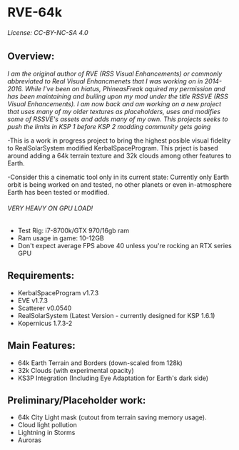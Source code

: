   # RVE-64k
  ###### License: CC-BY-NC-SA 4.0

  ## Overview:

*I am the original author of RVE (RSS Visual Enhancements) or commonly abbreviated to Real Visual Enhancmenets that I was working on in 2014-2016. While I've been on hiatus, PhineasFreak aquired my permission and has been maintaining and builing upon my mod under the title RSSVE (RSS Visual Enhancements). I am now back and am working on a new project that uses many of my older textures as placeholders, uses and modifies some of RSSVE's assets and adds many of my own. This projects seeks to push the limits in KSP 1 before KSP 2 modding community gets going*

  -This is a work in progress project to bring the highest posible visual fidelity to RealSolarSystem modified KerbalSpaceProgram.
This prject is based around adding a 64k terrain texture and 32k clouds among other features to Earth.

  -Consider this a cinematic tool only in its current state: Currently only Earth orbit is being worked on and tested,
no other planets or even in-atmosphere Earth has been tested or modified.

  ###### VERY HEAVY ON GPU LOAD!

  - Test Rig: i7-8700k/GTX 970/16gb ram
  - Ram usage in game: 10-12GB
  - Don't expect average FPS above 40 unless you're rocking an RTX series GPU

  ## Requirements:

  - KerbalSpaceProgram v1.7.3
  - EVE v1.7.3
  - Scatterer v0.0540
  - RealSolarSystem (Latest Version - currently designed for KSP 1.6.1)
  - Kopernicus 1.7.3-2

  ## Main Features:

  - 64k Earth Terrain and Borders (down-scaled from 128k)
  - 32k Clouds (with experimental opacity)
  - KS3P Integration (Including Eye Adaptation for Earth's dark side)

  ## Preliminary/Placeholder work:

  - 64k City Light mask (cutout from terrain saving memory usage).
  - Cloud light pollution
  - Lightning in Storms
  - Auroras
